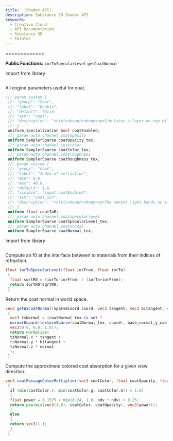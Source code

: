 ```yaml
---
title:  (Shader API)
description: Substance 3D Shader API
keywords:
  - Creative Cloud
  - API Documentation
  - Substance 3D
  - Painter
---
```














[ ](#section-0)












[ ](#section-1)


=============


**Public Functions:**
`iorToSpecularLevel`
`getCoatNormal`


Import from library





```glsl

```







[ ](#section-2)

All engine parameters useful for coat.





```glsl
//: param custom {
 //: "group": "Coat",
 //: "label": "Enable",
 //: "default": false,
 //: "asm": "coat",
 //: "description": "<html><head/><body><p>Simulates a layer on top of the material. Used to create clear coats, lacquers, and varnishes.</p></body></html>"
 //: }
 uniform_specialization bool coatEnabled;
 //: param auto channel_coatopacity
 uniform SamplerSparse coatOpacity_tex;
 //: param auto channel_coatcolor
 uniform SamplerSparse coatColor_tex;
 //: param auto channel_coatroughness
 uniform SamplerSparse coatRoughness_tex;
 //: param custom {
 //: "group": "Coat",
 //: "label": "Index of refraction",
 //: "min": 0.0,
 //: "max": 40.0,
 //: "default": 1.6,
 //: "visible": "input.coatEnabled",
 //: "asm": "coat_ior",
 //: "description": "<html><head/><body><p>The amount light bends as it passes through the coat.</p></body></html>"
 //: }
 uniform float coatIoR;
 //: param auto channel_coatspecularlevel
 uniform SamplerSparse coatSpecularLevel_tex;
 //: param auto channel_coatnormal
 uniform SamplerSparse coatNormal_tex;
```







[ ](#section-3)

Import from library





```glsl


```







[ ](#section-4)

Compute an f0 at the interface between to materials from their indices of refraction.





```glsl
float iorToSpecularLevel(float iorFrom, float iorTo)
 {
  float sqrtR0 = (iorTo-iorFrom) / (iorTo+iorFrom);
  return sqrtR0*sqrtR0;
 }
```







[ ](#section-5)

Return the coat normal in world space.





```glsl
vec3 getWSCoatNormal(SparseCoord coord, vec3 tangent, vec3 bitangent, vec3 normal)
 {
  vec3 tsNormal = (coatNormal_tex.is_set ?
  normalUnpack(textureSparse(coatNormal_tex, coord), base_normal_y_coeff) :
  vec3(0.0, 0.0, 1.0));
  return normalize(
  tsNormal.x * tangent +
  tsNormal.y * bitangent +
  tsNormal.z * normal
  );
 }
```







[ ](#section-6)

Compute the approximate colored coat absorption for a given view direction.





```glsl
vec3 coatPassageColorMultiplier(vec3 coatColor, float coatOpacity, float ndv)
 {
  if (min(coatColor.r, min(coatColor.g, coatColor.b)) < 1.0)
  {
  float power = 0.1575 / mix(0.24, 1.0, ndv * ndv) + 0.25;
  return pow(mix(vec3(1.0), coatColor, coatOpacity), vec3(power));
  }
  else
  {
  return vec3(1.);
  }
 }
 
 
```






